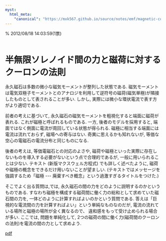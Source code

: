 ```yaml
---
myst:
  html_meta:
    "canonical": "https://mxk567.github.io/source/notes/emf/magnetic-coulomb.html"
---
```


% 2012/08/18 14:03:59(1票)
```{tags} ノート, 電磁気学, 微分形式
```

# 半無限ソレノイド間の力と磁荷に対するクーロンの法則

永久磁石は多数の微小な磁気モーメントが整列した状態である.
磁気モーメントは電気双極子モーメントとのアナロジを利用して逆符号の磁荷(磁気単極)が隣接したものとして表されることが多い.
しかし, 実際には微小な環状電流で表す方がより適切である.

前者の考えに基づいて, 永久磁石の磁気モーメントを粗視化すると端面に磁荷が表れる.
これが磁極と呼ばれるものである.
一方, 後者のモデルを採用すると, 端面ではなく側面に電流が周回している状態が得られる.
磁極に相当する端面には電流は流れておらず, 磁場への寄与はない.
奇異に思えるかも知れないが, 等価な空心の電磁石の電流分布と同じものになる.

後者の考えは, 等価電磁石との対応のよさや, 磁荷や磁極といった実際に存在しないものを導入する必要がないという点で合理的であるが,
一般に用いられることは少ない.
テキスト (新版マクスウェル方程式) でも詳しく述べたように, 磁荷や磁極の概念をできるだけ用いないことが望ましい.
(テキストではメッセージを強調するため「磁極 --- 廃棄すべき概念」という過激すぎるタイトルをつけた.)

そこでよく出る質問は,では, 永久磁石の間の力をどのように説明するのかというものである.
すなわち磁極を構成する磁荷間に働く力の総和として求めていた磁石間の力を, 一体どのように計算すればよいのかという質問である.
答えは「巨視的な電流間の力を計算すればよい」という単純なものなのだが, 電流の流れている場所と磁極の場所が全く異なるので、
違和感をもって受け止められる場合が多い.
ここでは, 問題を単純化して, 2つの磁荷の間に働く力(磁荷間のクーロンの法則)を電流の間の力として求めよう.

[pdf](magnetic-coulomb.pdf)
